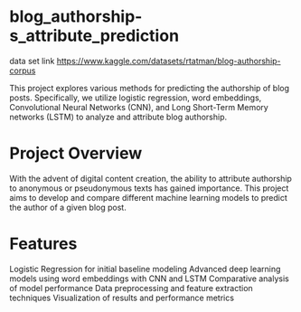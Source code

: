 # blog_authorship-s_attribute_prediction
data set link   https://www.kaggle.com/datasets/rtatman/blog-authorship-corpus


This project explores various methods for predicting the authorship of blog posts. Specifically, we utilize logistic regression, word embeddings, Convolutional Neural Networks (CNN), and Long Short-Term Memory networks (LSTM) to analyze and attribute blog authorship.

# Project Overview
 
With the advent of digital content creation, the ability to attribute authorship to anonymous or pseudonymous texts has gained importance. This project aims to develop and compare different machine learning models to predict the author of a given blog post.

# Features

Logistic Regression for initial baseline modeling
Advanced deep learning models using word embeddings with CNN and LSTM
Comparative analysis of model performance
Data preprocessing and feature extraction techniques
Visualization of results and performance metrics
